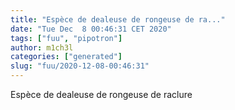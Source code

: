 ```yaml
---
title: "Espèce de dealeuse de rongeuse de ra..."
date: "Tue Dec  8 00:46:31 CET 2020"
tags: ["fuu", "pipotron"]
author: m1ch3l
categories: ["generated"]
slug: "fuu/2020-12-08-00:46:31"
---
```


Espèce de dealeuse de rongeuse de raclure
